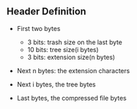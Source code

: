 ## Header Definition

- First two bytes 
  
  - 3  bits: trash size on the last byte
  - 10 bits: tree size(i bytes)
  - 3  bits: extension size(n bytes)

- Next n bytes: the extension characters

- Next i bytes, the tree bytes

- Last bytes, the compressed file bytes
